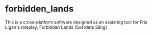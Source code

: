 # forbidden_lands
This is a cross-platform software designed as an assisting tool for Fria Ligan's roleplay, Forbidden Lands (Svärdets Sång)
